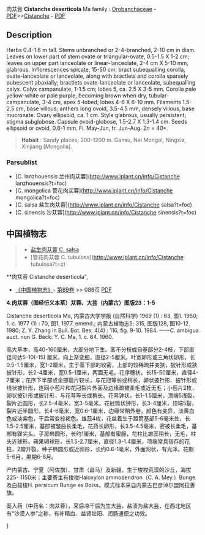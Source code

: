 肉苁蓉 **Cistanche deserticola** Ma
family : [Orobanchaceae](http://www.iplant.cn/info/Orobanchaceae?t=foc) - [PDF](http://www.iplant.cn/foc/pdf/Orobanchaceae.pdf)>>[Cistanche](http://www.iplant.cn/info/Cistanche?t=foc) - [PDF](http://www.iplant.cn/foc/pdf/Cistanche.pdf)

## Description

Herbs 0.4-1.6 m tall. Stems unbranched or 2-4-branched, 2-10 cm in diam. Leaves on lower part of stem ovate or triangular-ovate, 0.5-1.5 X 1-2 cm; leaves on upper part lanceolate or linear-lanceolate, 2-4 cm X 5-10 mm, glabrous. Inflorescences spicate, 15-50 cm; bract subequalling corolla, ovate-lanceolate or lanceolate, along with bractlets and corolla sparsely pubescent abaxially; bractlets ovate-lanceolate or lanceolate, subequalling calyx. Calyx campanulate, 1-1.5 cm; lobes 5, ca. 2.5 X 3-5 mm. Corolla pale yellow-white or pale purple, becoming brown when dry, tubular-campanulate, 3-4 cm, apex 5-lobed; lobes 4-6 X 6-10 mm. Filaments 1.5-2.5 cm, base villous; anthers long ovoid, 3.5-4.5 mm, densely villous, base mucronate. Ovary ellipsoid, ca. 1 cm. Style glabrous, usually persistent; stigma subglobose. Capsule ovoid-globose, 1.5-2.7 X 1.3-1.4 cm. Seeds ellipsoid or ovoid, 0.6-1 mm. Fl. May-Jun, fr. Jun-Aug. 2*n* = 40*.


> **Habait** : 
> Sandy places; 200-1200 m. Gansu, Nei Mongol, Ningxia, Xinjiang [Mongolia].

### Parsublist

* [C.  lanzhouensis  兰州肉苁蓉](http://www.iplant.cn/info/Cistanche lanzhouensis?t=foc)
* [C.  mongolica  管花肉苁蓉](http://www.iplant.cn/info/Cistanche mongolica?t=foc)
* [C.  salsa  盐生肉苁蓉](http://www.iplant.cn/info/Cistanche salsa?t=foc)
* [C.  sinensis  沙苁蓉](http://www.iplant.cn/info/Cistanche sinensis?t=foc)

## 中国植物志

> * [盐生肉苁蓉  C.  salsa](Cistanche-salsa-盐生肉苁蓉.md)
> * [管花肉苁蓉  C.  tubulosa](http://www.iplant.cn/info/Cistanche tubulosa?t=z)


**肉苁蓉 Cistanche deserticola",

* [《中国植物志》](http://www.iplant.cn/frps)- [第69卷](http://www.iplant.cn/frps/vol/69) >> 086页 [PDF](http://www.iplant.cn/frps/pdf/69/086.pdf)


**4.肉苁蓉（图经衍义本草）苁蓉、大芸（内蒙古）图版23：1-5**

Cistanche deserticola Ma, 内蒙古大学学报 (自然科学) 1969 (1) : 63, 图1. 1960; 1. c. 1977 (1) : 70, 图1, 1977. emend.; 内蒙古植物志5; 315, 图版128, 图10-12. 1980; Z. Y. Zhang in Bull. Bot. Res. 4(4) : 116, fig. 9-10. 1984. ——C. ambigua auct. non G. Beck: Y. C. Ma, 1. c. 64. 1960.

高大草本，高40-160厘米，大部分地下生。茎不分枝或自基部分2-4枝，下部直径可达5-10(-15) 厘米，向上渐变细，直径2-5厘米。叶宽卵形或三角状卵形，长0.5-1.5厘米，宽1-2厘米，生于茎下部的较密，上部的较稀疏并变狭，披针形或狭披针形，长2-4厘米，宽0.5-1厘米，两面无毛。花序穗状，长15-50厘米，直径4-7厘米；花序下半部或全部苞片较长，与花冠等长或稍长，卵状披针形、披针形或线状披针形，连同小苞片和花冠裂片外面及边缘疏被柔毛或近无毛；小苞片2枚，卵状披针形或披针形，与花萼等长或稍长。花萼钟状，长1-1.5厘米，顶端5浅裂，裂片近圆形，长2.5-4毫米，宽3-5毫米。花冠筒状钟形，长3-4厘米，顶端5裂，裂片近半圆形，长4-6毫米，宽0.6-1厘米，边缘常稍外卷，颜色有变异，淡黄白色或淡紫色，干后常变棕褐色。雄蕊4枚，花丝着生于距筒基部5-6毫米处，长1.5-2.5厘米，基部被皱曲长柔毛，花药长卵形，长3.5-4.5毫米，密被长柔毛，基部有骤尖头。子房椭圆形，长约1厘米，基部有蜜腺，花柱比雄蕊稍长，无毛，柱头近球形。蒴果卵球形，长1.5-2.7厘米，直径1.3-1.4厘米，项端常具宿存的花柱，2瓣开裂。种子椭圆形或近卵形，长约0.6-1毫米，外面网状，有光泽。花期5-6月，果期6-8月。

产内蒙古、宁夏（阿佐旗）、甘肃（昌马）及新疆。生于梭梭荒漠的沙丘，海拔225- 1150米；主要寄主有梭梭Haloxylon ammodendron（C. A. Mey.）Bunge及白梭梭H. persicum Bunge ex Boiss。模式标本采自内蒙古巴彦淖尔盟阿拉善旗。

茎入药（中药名：肉苁蓉），采后凉干后为生大芸，盐渍为盐大芸，在西北地区有“沙漠人参”之称，有补精血、益肾壮阳、润肠通便之功效。

}